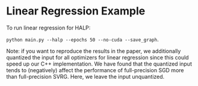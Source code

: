 # Linear Regression Example

To run linear regression for HALP:

```python main.py --halp --epochs 50 --no-cuda --save_graph```.

Note: if you want to reproduce the results in the paper, we additionally quantized the input for all optimizers for linear regression since this could speed up our C++ implementation. We have found that the quantized input tends to (negatively) affect the performance of full-precision SGD more than full-precision SVRG. Here, we leave the input unquantized.
